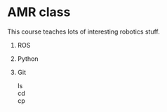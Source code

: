 # AMR class

This course teaches lots of interesting robotics stuff.  
 1. ROS  
 2. Python  
 3. Git  


    ls  
    cd  
    cp  
